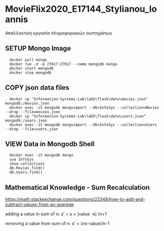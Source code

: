 # MovieFlix2020_E17144_Stylianou_Ioannis
Απαλλακτική εργασία πληροφοριακών συστημάτων

SETUP Mongo Image
-
```
  docker pull mongo
  docker run -d -p 27017:27017 --name mongodb mongo
  docker start mongodb
  docker stop mongodb
```

COPY json data files 
-
```
  docker cp "Information-Systems-Lab\lab5\flask\data\movies.json" mongodb:/movies.json
  docker exec -it mongodb mongoimport --db=InfoSys --collection=Movies --drop --file=movies.json 
  docker cp "Information-Systems-Lab\lab5\flask\data\users.json" mongodb:/users.json
  docker exec -it mongodb mongoimport --db=InfoSys --collection=Users --drop --file=users.json 
```

VIEW Data in Mongodb Shell
-
```
  docker exec -it mongodb mongo
  use InfoSys
  show collections
  db.Movies.find()
  db.Users.find()
```

Mathematical Knowledge - Sum Recalculation
-

  https://math.stackexchange.com/questions/22348/how-to-add-and-subtract-values-from-an-average
  
  adding a value in sum of n:
  s' = s + (value -s) /n+1

  removing a value from sum of n:
  s' = (ns-value)/n-1
